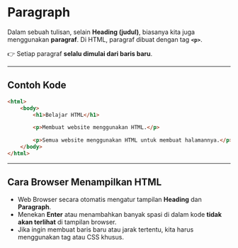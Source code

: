 # Paragraph

Dalam sebuah tulisan, selain **Heading (judul)**, biasanya kita juga menggunakan **paragraf**.
Di HTML, paragraf dibuat dengan tag **`<p>`**.

👉 Setiap paragraf **selalu dimulai dari baris baru**.

---

## Contoh Kode

```html
<html>
    <body>
        <h1>Belajar HTML</h1>

        <p>Membuat website menggunakan HTML.</p>

        <p>Semua website menggunakan HTML untuk membuat halamannya.</p>
    </body>
</html>
```

---

## Cara Browser Menampilkan HTML

* Web Browser secara otomatis mengatur tampilan **Heading** dan **Paragraph**.
* Menekan **Enter** atau menambahkan banyak spasi di dalam kode **tidak akan terlihat** di tampilan browser.
* Jika ingin membuat baris baru atau jarak tertentu, kita harus menggunakan tag atau CSS khusus.
